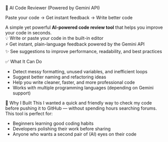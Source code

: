 🚀 AI Code Reviewer (Powered by Gemini API)

Paste your code → Get instant feedback → Write better code

A simple yet powerful **AI-powered code review tool** that helps you improve your code in seconds.  
💡 Write or paste your code in the built-in editor  
⚡ Get instant, plain-language feedback powered by the Gemini API  
✨ See suggestions to improve performance, readability, and best practices  

✅ What It Can Do
- Detect messy formatting, unused variables, and inefficient loops  
- Suggest better naming and refactoring ideas  
- Help you write cleaner, faster, and more professional code  
- Works with multiple programming languages (depending on Gemini support)  

🎯 Why I Built This
I wanted a quick and friendly way to check my code before pushing it to GitHub — without spending hours searching forums.  
This tool is perfect for:
- Beginners learning good coding habits  
- Developers polishing their work before sharing  
- Anyone who wants a second pair of (AI) eyes on their code  
